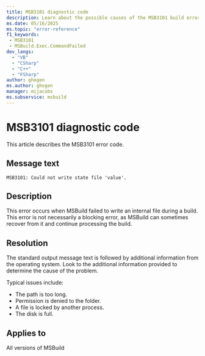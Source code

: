 ```yaml
---
title: MSB3101 diagnostic code
description: Learn about the possible causes of the MSB3101 build error and get troubleshooting tips.
ms.date: 05/16/2025
ms.topic: "error-reference"
f1_keywords:
 - MSB3101
 - MSBuild.Exec.CommandFailed
dev_langs:
  - "VB"
  - "CSharp"
  - "C++"
  - "FSharp"
author: ghogen
ms.author: ghogen
manager: mijacobs
ms.subservice: msbuild
---
```

# MSB3101 diagnostic code

<!-- :::ErrorDefinitionDescription::: -->
<!-- :::editable-content name="introDescription"::: -->
This article describes the MSB3101 error code.
<!-- :::editable-content-end::: -->

## Message text

<!-- :::editable-content name="messageText"::: -->
`MSB3101: Could not write state file 'value'.`
<!-- :::editable-content-end::: -->
<!-- MSB3101: Could not write state file "{0}". {1} -->

<!-- :::editable-content name="postOutputDescription"::: -->
## Description

This error occurs when MSBuild failed to write an internal file during a build. This error is not necessarily a blocking error, as MSBuild can sometimes recover from it and continue processing the build.

## Resolution

The standard output message text is followed by additional information from the operating system. Look to the additional information provided to determine the cause of the problem.

Typical issues include:

- The path is too long.
- Permission is denied to the folder.
- A file is locked by another process.
- The disk is full.
<!-- :::editable-content-end::: -->
<!-- :::ErrorDefinitionDescription-end::: -->

## Applies to

All versions of MSBuild